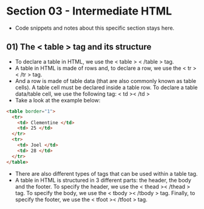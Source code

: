# Section 03 - Intermediate HTML
* Code snippets and notes about this specific section stays here.

## 01) The < table > tag and its structure
* To declare a table in HTML, we use the < table > < /table > tag.
* A table in HTML is made of rows and, to declare a row, we use the < tr > < /tr > tag.
* And a row is made of table data (that are also commonly known as table cells). A table cell must be declared inside a table row. To declare a table data/table cell, we use the following tag: < td >< /td >
* Take a look at the example below:
```html
<table border="1">
  <tr>
    <td> Clementine </td>
    <td> 25 </td>
  </tr>
  <tr>
    <td> Joel </td>
    <td> 28 </td>
  </tr>
</table>
```
* There are also different types of tags that can be used within a table tag. 
* A table in HTML is structured in 3 different parts: the header, the body and the footer. To specify the header, we use the < thead >< /thead > tag. To specify the body, we use the < tbody >< /tbody > tag. Finally, to specify the footer, we use the < tfoot >< /tfoot > tag.
